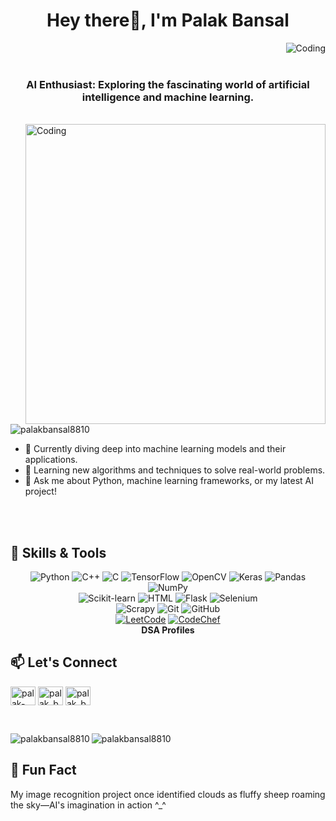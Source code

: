 <h1 align="center">Hey there👋, I'm Palak Bansal</h1>
<img align="right" alt="Coding" src="https://infynno.com/wp-content/uploads/2022/01/infynno-solutions.gif"><br><br>
<h3 align="center">AI Enthusiast: Exploring the fascinating world of artificial intelligence and machine learning.</h3><br>
<img align="right" alt="Coding" width="480" src="https://miro.medium.com/v2/resize:fit:900/1*63sGPbvLLpvlD16hG1bvmA.gif">

<p align="left"> <img src="https://komarev.com/ghpvc/?username=palakbansal8810&label=Profile%20views&color=0e75b6&style=flat" alt="palakbansal8810" /> </p>

- 🔭 Currently diving deep into machine learning models and their applications.
- 🌱 Learning new algorithms and techniques to solve real-world problems.
- 💬 Ask me about Python, machine learning frameworks, or my latest AI project!

<br>
<br>

## 🚀 Skills & Tools
<div align="center">
  <img src="https://img.icons8.com/color/48/000000/python.png" alt="Python"/> 
  <img src="https://img.icons8.com/color/48/000000/c-plus-plus-logo.png" alt="C++"/>
  <img src="https://img.icons8.com/color/48/000000/c-programming.png" alt="C"/> 
  <img src="https://img.icons8.com/color/48/000000/tensorflow.png" alt="TensorFlow"/> 
  <img src="https://img.icons8.com/color/48/000000/opencv.png" alt="OpenCV"/>
  <img src="https://upload.wikimedia.org/wikipedia/commons/thumb/a/ae/Keras_logo.svg/45px-Keras_logo.svg.png" alt="Keras"/>
  <img src="https://img.icons8.com/color/48/000000/pandas.png" alt="Pandas"/> 
  <img src="https://img.icons8.com/color/48/000000/numpy.png" alt="NumPy"/>
  <br>
  <img src="https://upload.wikimedia.org/wikipedia/commons/thumb/0/05/Scikit_learn_logo_small.svg/90px-Scikit_learn_logo_small.svg.png" alt="Scikit-learn"/>
  <img src="https://img.icons8.com/color/48/000000/html-5.png" alt="HTML"/>
  <img src="https://img.icons8.com/ios-filled/50/000000/flask.png" alt="Flask"/> 
  <img src="https://miro.medium.com/v2/resize:fit:35/1*musVE9e4bgjTWeoRmc-P_w.png" alt="Selenium"/> 
  <br>
  <img src="https://steemitimages.com/p/x7L2VSNEiyAFMrpiG2ns3CB2gK32YGyd3PzYWd5t2qpCdo6bect8Mceakn4wQhEiyJBt6dt5cAGb3eW?format=match&width=50" alt="Scrapy"/> 
  <img src="https://img.icons8.com/color/48/000000/git.png" alt="Git"/>
  <img src="https://img.icons8.com/ios-glyphs/48/000000/github.png" alt="GitHub"/> 
  <br>
  <a href="https://leetcode.com/u/palakbansal23/"><img src="https://cdn.iconscout.com/icon/free/png-512/free-leetcode-3628885-3030025.png?f=webp&w=51" alt="LeetCode"/></a>
  <a href="https://www.codechef.com/users/palakbansal881"><img src="https://img.icons8.com/color/48/000000/codechef.png" alt="CodeChef"/></a><br>
  <strong>DSA Profiles</strong>
</div>

## 📫 Let's Connect
<p align="left">
<a href="https://linkedin.com/in/palak-bansal-60166828a" target="blank"><img align="center" src="https://raw.githubusercontent.com/rahuldkjain/github-profile-readme-generator/master/src/images/icons/Social/linked-in-alt.svg" alt="palak-bansal-60166828a" height="30" width="40" /></a>
<a href="https://instagram.com/_palakbansal23" target="blank"><img align="center" src="https://raw.githubusercontent.com/rahuldkjain/github-profile-readme-generator/master/src/images/icons/Social/instagram.svg" alt="palak_bansal" height="30" width="40" /></a>
<a href="https://www.leetcode.com/u/palakbansal23/" target="blank"><img align="center" src="https://raw.githubusercontent.com/rahuldkjain/github-profile-readme-generator/master/src/images/icons/Social/leet-code.svg" alt="palak_bansal23" height="30" width="40" /></a>
</p>

<br>
<p><img align="left" src="https://github-readme-stats.vercel.app/api?username=palakbansal8810&show_icons=true&locale=en&layout=compact&theme=radical" alt="palakbansal8810" /></p>
<p><img align="center" src="https://github-readme-streak-stats.herokuapp.com/?user=palakbansal8810&theme=radical" alt="palakbansal8810" /></p>


## 📸 Fun Fact

My image recognition project once identified clouds as fluffy sheep roaming the sky—AI's imagination in action ^_^

